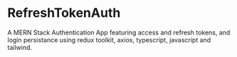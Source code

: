 # RefreshTokenAuth

A MERN Stack Authentication App featuring access and refresh tokens, and login persistance using redux toolkit, axios, typescript, javascript and tailwind.

